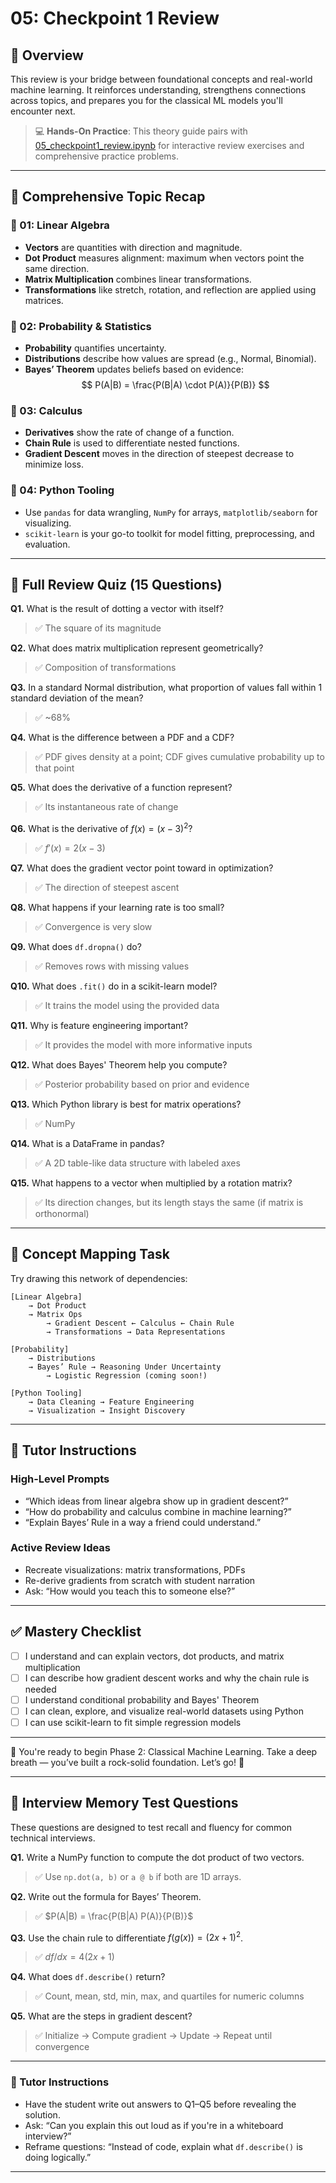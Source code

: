 # 05: Checkpoint 1 Review

## 📘 Overview
This review is your bridge between foundational concepts and real-world machine learning. It reinforces understanding, strengthens connections across topics, and prepares you for the classical ML models you'll encounter next.

> 💻 **Hands-On Practice**: This theory guide pairs with [05_checkpoint1_review.ipynb](05_checkpoint1_review.ipynb) for interactive review exercises and comprehensive practice problems.

---

## 🧠 Comprehensive Topic Recap

### 🔹 01: Linear Algebra
- **Vectors** are quantities with direction and magnitude.
- **Dot Product** measures alignment: maximum when vectors point the same direction.
- **Matrix Multiplication** combines linear transformations.
- **Transformations** like stretch, rotation, and reflection are applied using matrices.

### 🔹 02: Probability & Statistics
- **Probability** quantifies uncertainty.
- **Distributions** describe how values are spread (e.g., Normal, Binomial).
- **Bayes’ Theorem** updates beliefs based on evidence:
  $$
  P(A|B) = \frac{P(B|A) \cdot P(A)}{P(B)}
  $$

### 🔹 03: Calculus
- **Derivatives** show the rate of change of a function.
- **Chain Rule** is used to differentiate nested functions.
- **Gradient Descent** moves in the direction of steepest decrease to minimize loss.

### 🔹 04: Python Tooling
- Use `pandas` for data wrangling, `NumPy` for arrays, `matplotlib/seaborn` for visualizing.
- `scikit-learn` is your go-to toolkit for model fitting, preprocessing, and evaluation.

---

## 🧪 Full Review Quiz (15 Questions)

**Q1.** What is the result of dotting a vector with itself?  
> ✅ The square of its magnitude

**Q2.** What does matrix multiplication represent geometrically?  
> ✅ Composition of transformations

**Q3.** In a standard Normal distribution, what proportion of values fall within 1 standard deviation of the mean?  
> ✅ ~68%

**Q4.** What is the difference between a PDF and a CDF?  
> ✅ PDF gives density at a point; CDF gives cumulative probability up to that point

**Q5.** What does the derivative of a function represent?  
> ✅ Its instantaneous rate of change

**Q6.** What is the derivative of $f(x) = (x - 3)^2$?  
> ✅ $f'(x) = 2(x - 3)$

**Q7.** What does the gradient vector point toward in optimization?  
> ✅ The direction of steepest ascent

**Q8.** What happens if your learning rate is too small?  
> ✅ Convergence is very slow

**Q9.** What does `df.dropna()` do?  
> ✅ Removes rows with missing values

**Q10.** What does `.fit()` do in a scikit-learn model?  
> ✅ It trains the model using the provided data

**Q11.** Why is feature engineering important?  
> ✅ It provides the model with more informative inputs

**Q12.** What does Bayes' Theorem help you compute?  
> ✅ Posterior probability based on prior and evidence

**Q13.** Which Python library is best for matrix operations?  
> ✅ NumPy

**Q14.** What is a DataFrame in pandas?  
> ✅ A 2D table-like data structure with labeled axes

**Q15.** What happens to a vector when multiplied by a rotation matrix?  
> ✅ Its direction changes, but its length stays the same (if matrix is orthonormal)

---

## 🧭 Concept Mapping Task

Try drawing this network of dependencies:

```
[Linear Algebra]
    → Dot Product
    → Matrix Ops
        → Gradient Descent ← Calculus ← Chain Rule
        → Transformations → Data Representations

[Probability]
    → Distributions
    → Bayes’ Rule → Reasoning Under Uncertainty
        → Logistic Regression (coming soon!)

[Python Tooling]
    → Data Cleaning → Feature Engineering
    → Visualization → Insight Discovery
```

---

## 🎯 Tutor Instructions

### High-Level Prompts
- “Which ideas from linear algebra show up in gradient descent?”
- “How do probability and calculus combine in machine learning?”
- “Explain Bayes’ Rule in a way a friend could understand.”

### Active Review Ideas
- Recreate visualizations: matrix transformations, PDFs
- Re-derive gradients from scratch with student narration
- Ask: “How would you teach this to someone else?”

---

## ✅ Mastery Checklist

- [ ] I understand and can explain vectors, dot products, and matrix multiplication
- [ ] I can describe how gradient descent works and why the chain rule is needed
- [ ] I understand conditional probability and Bayes' Theorem
- [ ] I can clean, explore, and visualize real-world datasets using Python
- [ ] I can use scikit-learn to fit simple regression models

---

🎉 You're ready to begin Phase 2: Classical Machine Learning. Take a deep breath — you’ve built a rock-solid foundation. Let’s go! 🚀


---

## 🧠 Interview Memory Test Questions

These questions are designed to test recall and fluency for common technical interviews.

**Q1.** Write a NumPy function to compute the dot product of two vectors.  
> ✅ Use `np.dot(a, b)` or `a @ b` if both are 1D arrays.

**Q2.** Write out the formula for Bayes’ Theorem.  
> ✅ $P(A|B) = \frac{P(B|A) P(A)}{P(B)}$

**Q3.** Use the chain rule to differentiate $f(g(x)) = (2x + 1)^2$.  
> ✅ $df/dx = 4(2x + 1)$

**Q4.** What does `df.describe()` return?  
> ✅ Count, mean, std, min, max, and quartiles for numeric columns

**Q5.** What are the steps in gradient descent?  
> ✅ Initialize → Compute gradient → Update → Repeat until convergence

---

### 🎯 Tutor Instructions

- Have the student write out answers to Q1–Q5 before revealing the solution.
- Ask: “Can you explain this out loud as if you're in a whiteboard interview?”
- Reframe questions: “Instead of code, explain what `df.describe()` is doing logically.”

---
